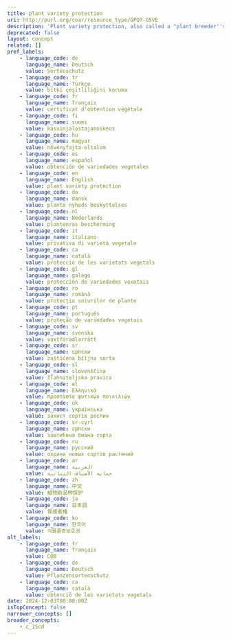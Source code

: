 ```yaml
---
title: plant variety protection
uri: http://purl.org/coar/resource_type/GPQ7-G5VE
description: 'Plant variety protection, also called a "plant breeder''s right" (PBR), is a form of intellectual property right granted to the breeder of a new plant variety . According to this right, certain acts concerning the exploitation of the protected variety require the prior authorization of the breeder. Plant variety protection is an independent sui generis form of protection, tailored to protect new plant varieties and has certain features in common with other intellectual property rights. [Source: https://www.wipo.int/edocs/pubdocs/en/wipo_pub_943_2018.pdf]'
deprecated: false
layout: concept
related: []
pref_labels:
    - language_code: de
      language_name: Deutsch
      value: Sortenschutz
    - language_code: tr
      language_name: Türkçe
      value: bitki çeşitliliğini koruma
    - language_code: fr
      language_name: français
      value: certificat d'obtention végétale
    - language_code: fi
      language_name: suomi
      value: kasvinjalostajanoikeus
    - language_code: hu
      language_name: magyar
      value: növényfajta-oltalom
    - language_code: es
      language_name: español
      value: obtención de variedades vegetales
    - language_code: en
      language_name: English
      value: plant variety protection
    - language_code: da
      language_name: dansk
      value: plante nyheds beskyttelses
    - language_code: nl
      language_name: Nederlands
      value: plantenras bescherming
    - language_code: it
      language_name: italiano
      value: privativa di varietà vegetale
    - language_code: ca
      language_name: català
      value: protecció de les varietats vegetals
    - language_code: gl
      language_name: galego
      value: protección de variedades vexetais
    - language_code: ro
      language_name: română
      value: protecția soiurilor de plante
    - language_code: pt
      language_name: português
      value: proteção de variedades vegetais
    - language_code: sv
      language_name: svenska
      value: växtförädlarrätt
    - language_code: sr
      language_name: српски
      value: zaštićena biljna sorta
    - language_code: sl
      language_name: slovenščina
      value: žlahniteljska pravica
    - language_code: el
      language_name: Ελληνικά
      value: προστασία φυτικών ποικιλιών
    - language_code: uk
      language_name: українська
      value: захист сортів рослин
    - language_code: sr-cyrl
      language_name: српски
      value: заштићена биљна сорта
    - language_code: ru
      language_name: русский
      value: охрана новых сортов растений
    - language_code: ar
      language_name: العربية
      value: حماية الأصناف النباتية
    - language_code: zh
      language_name: 中文
      value: 植物新品种保护
    - language_code: ja
      language_name: 日本語
      value: 育成者権
    - language_code: ko
      language_name: 한국어
      value: 식물품종보호권
alt_labels:
    - language_code: fr
      language_name: français
      value: COB
    - language_code: de
      language_name: Deutsch
      value: Pflanzensortenschutz
    - language_code: ca
      language_name: català
      value: obtenció de les varietats vegetals
date: 2024-12-03T00:00:00Z
isTopConcept: false
narrower_concepts: []
broader_concepts:
    - c_15cd
---
```


